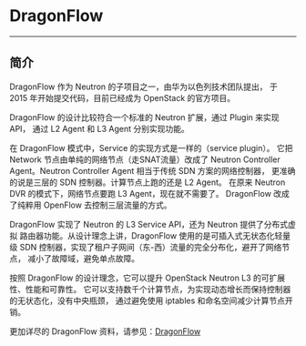# DragonFlow

---

## 简介

DragonFlow 作为 Neutron 的子项目之一，由华为以色列技术团队提出，
于 2015 年开始提交代码，目前已经成为 OpenStack 的官方项目。


DragonFlow 的设计比较符合一个标准的 Neutron 扩展，通过 Plugin 来实现API，
通过 L2 Agent 和 L3 Agent 分别实现功能。

在 DragonFlow 模式中，Service 的实现方式是一样的（service plugin）。
它把 Network 节点由单纯的网络节点（走SNAT流量）改成了 Neutron Controller 
Agent。Neutron Controller Agent 相当于传统 SDN 方案的网络控制器，
更准确的说是三层的 SDN 控制器。计算节点上跑的还是 L2 Agent。
在原来 Neutron DVR 的模式下，网络节点要跑 L3 Agent，现在就不需要了。
DragonFlow 改成了纯粹用 OpenFlow 去控制三层流量的方式。

DragonFlow 实现了 Neutron 的 L3 Service API，还为 Neutron 提供了分布式虚拟
路由器功能。从设计理念上讲，DragonFlow 使用的是可插入式无状态化轻量级 SDN 
控制器，实现了租户子网间（东-西）流量的完全分布化，避开了网络节点，
减小了故障域，避免单点故障。

按照 DragonFlow 的设计理念，它可以提升 OpenStack Neutron L3 的可扩展性、性能和可靠性。
它可以支持数千个计算节点，为实现动态增长而保持控制器的无状态化，没有中央瓶颈，
通过避免使用 iptables 和命名空间减少计算节点开销。

更加详尽的 DragonFlow 资料，请参见：[DragonFlow]( 
https://github.com/openstack/dragonflow)
